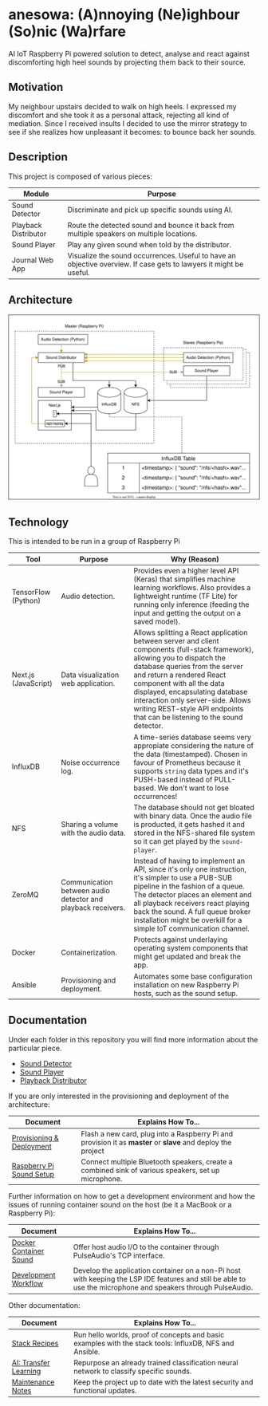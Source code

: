 # anesowa: (A)nnoying (Ne)ighbour (So)nic (Wa)rfare

AI IoT Raspberry Pi powered solution to detect, analyse and react against discomforting
high heel sounds by projecting them back to their source.

## Motivation

My neighbour upstairs decided to walk on high heels. I expressed my discomfort and she
took it as a personal attack, rejecting all kind of mediation. Since I received insults
I decided to use the mirror strategy to see if she realizes how unpleasant it becomes:
to bounce back her sounds.

## Description

This project is composed of various pieces:

| Module               | Purpose                                                                                                            |
| -------------------- | ------------------------------------------------------------------------------------------------------------------ |
| Sound Detector       | Discriminate and pick up specific sounds using AI.                                                                 |
| Playback Distributor | Route the detected sound and bounce it back from multiple speakers on multiple locations.                          |
| Sound Player         | Play any given sound when told by the distributor.                                                                 |
| Journal Web App      | Visualize the sound occurrences. Useful to have an objective overview. If case gets to lawyers it might be useful. |

## Architecture

<p align="center">
  <picture>
    <source media="(prefers-color-scheme: dark)" srcset="./anesowa.drawio.dark.svg">
    <img alt="Architecture Diagram" src="./anesowa.drawio.light.svg">
  </picture>
</p>

## Technology

This is intended to be run in a group of Raspberry Pi

| Tool                 | Purpose                                                      | Why (Reason)                                                                                                                                                                                                                                                                                                                                                                 |
| -------------------- | ------------------------------------------------------------ | ---------------------------------------------------------------------------------------------------------------------------------------------------------------------------------------------------------------------------------------------------------------------------------------------------------------------------------------------------------------------------- |
| TensorFlow (Python)  | Audio detection.                                             | Provides even a higher level API (Keras) that simplifies machine learning workflows. Also provides a lightweight runtime (TF Lite) for running only inference (feeding the input and getting the output on a saved model).                                                                                                                                                   |
| Next.js (JavaScript) | Data visualization web application.                          | Allows splitting a React application between server and client components (full-stack framework), allowing you to dispatch the database queries from the server and return a rendered React component with all the data displayed, encapsulating database interaction only server-side. Allows writing REST-style API endpoints that can be listening to the sound detector. |
| InfluxDB             | Noise occurrence log.                                        | A time-series database seems very appropiate considering the nature of the data (timestamped). Chosen in favour of Prometheus because it supports `string` data types and it's PUSH-based instead of PULL-based. We don't want to lose occurrences!                                                                                                                          |
| NFS                  | Sharing a volume with the audio data.                        | The database should not get bloated with binary data. Once the audio file is producted, it gets hashed it and stored in the NFS-shared file system so it can get played by the `sound-player`.                                                                                                                                                                               |
| ZeroMQ               | Communication between audio detector and playback receivers. | Instead of having to implement an API, since it's only one instruction, it's simpler to use a PUB-SUB pipeline in the fashion of a queue. The detector places an element and all playback receivers react playing back the sound. A full queue broker installation might be overkill for a simple IoT communication channel.                                                 |
| Docker               | Containerization.                                            | Protects against underlaying operating system components that might get updated and break the app.                                                                                                                                                                                                                                                                           |
| Ansible              | Provisioning and deployment.                                 | Automates some base configuration installation on new Raspberry Pi hosts, such as the sound setup.                                                                                                                                                                                                                                                                           |

## Documentation

Under each folder in this repository you will find more information about the particular
piece.

- [Sound Detector](sound-detector)
- [Sound Player](sound-player)
- [Playback Distributor](playback-distributor)

If you are only interested in the provisioning and deployment of the architecture:

| Document                                                           | Explains How To...                                                                                            |
| ------------------------------------------------------------------ | ------------------------------------------------------------------------------------------------------------- |
| [Provisioning & Deployment](docs/1-provisioning-and-deployment.md) | Flash a new card, plug into a Raspberry Pi and provision it as **master** or **slave** and deploy the project |
| [Raspberry Pi Sound Setup](docs/2-rpi-sound-setup.md)              | Connect multiple Bluetooth speakers, create a combined sink of various speakers, set up microphone.           |

Further information on how to get a development environment and how the issues of
running container sound on the host (be it a MacBook or a Raspberry Pi):

| Document                                                   | Explains How To...                                                                                                                                            |
| ---------------------------------------------------------- | ------------------------------------------------------------------------------------------------------------------------------------------------------------- |
| [Docker Container Sound](docs/3-docker-container-sound.md) | Offer host audio I/O to the container through PulseAudio's TCP interface.                                                                                     |
| [Development Workflow](docs/4-development-workflow.md)     | Develop the application container on a non-Pi host with keeping the LSP IDE features and still be able to use the microphone and speakers through PulseAudio. |

Other documentation:

| Document                                             | Explains How To...                                                                                      |
| ---------------------------------------------------- | ------------------------------------------------------------------------------------------------------- |
| [Stack Recipes](docs/5-stack-recipes.md)             | Run hello worlds, proof of concepts and basic examples with the stack tools: InfluxDB, NFS and Ansible. |
| [AI: Transfer Learning](docs/6-ai-transfer-learning.md) | Repurpose an already trained classification neural network to classify specific sounds.                 |
| [Maintenance Notes](docs/7-maintenance-notes.md)     | Keep the project up to date with the latest security and functional updates.                            |

